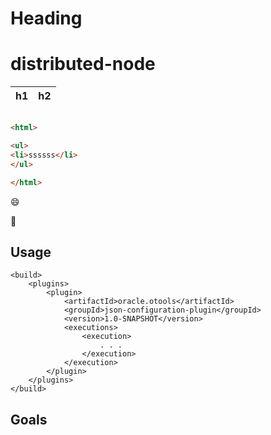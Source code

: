 Heading
=======
 
distributed-node
================

h1 | h2
----|---

```html

<html>

<ul>
<li>ssssss</li>
</ul>

</html>

```

:smile:

:pizza:

## Usage

```
<build>
    <plugins>
        <plugin>
            <artifactId>oracle.otools</artifactId>
            <groupId>json-configuration-plugin</groupId>
            <version>1.0-SNAPSHOT</version>
            <executions>
                <execution>
                    . . .
                </execution>
            </execution>
        </plugin>
    </plugins>
</build>
```

## Goals
